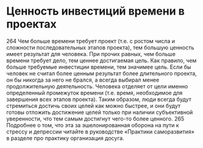 # Ценность инвестиций времени в проектах

264 Чем больше времени требует проект (т.е. с ростом числа и сложности последовательных этапов проекта), тем большую ценность имеет результат для человека. При прочих равных, чем больше времени требует дело, тем ценнее достигаемая цель. Как правило, чем больше требуемые инвестиции времени, тем значимее цель. Если бы человек не считал более ценным результат более длительного проекта, он бы никогда за него не брался, а всегда выбирал менее продолжительную деятельность. Человека отделяет от цели именно определенный промежуток времени (т.е. время, необходимое для завершения всех этапов проекта). Таким образом, люди всегда будут стремиться достичь своих целей как можно быстрее, и они будут готовы отложить достижение целей только при наличии субъективной уверенности, что тем самым достигнут чего-то более ценного.
265 Подробнее о том, что эта за эшелонированная оборона на пути к стрессу и депрессии читайте в руководстве «Практики саморазвития» в разделе про практику организация досуга.
